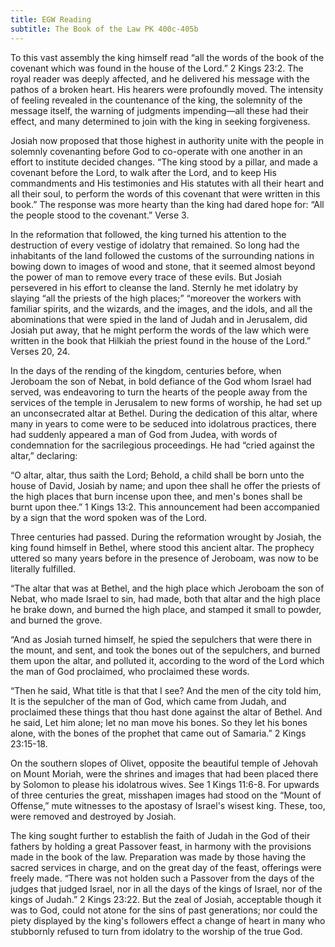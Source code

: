 ```yaml
---
title: EGW Reading
subtitle: The Book of the Law PK 400c-405b
---
```


To this vast assembly the king himself read “all the words of the book of the covenant which was found in the house of the Lord.” 2 Kings 23:2. The royal reader was deeply affected, and he delivered his message with the pathos of a broken heart. His hearers were profoundly moved. The intensity of feeling revealed in the countenance of the king, the solemnity of the message itself, the warning of judgments impending—all these had their effect, and many determined to join with the king in seeking forgiveness.

Josiah now proposed that those highest in authority unite with the people in solemnly covenanting before God to co-operate with one another in an effort to institute decided changes. “The king stood by a pillar, and made a covenant before the Lord, to walk after the Lord, and to keep His commandments and His testimonies and His statutes with all their heart and all their soul, to perform the words of this covenant that were written in this book.” The response was more hearty than the king had dared hope for: “All the people stood to the covenant.” Verse 3.

In the reformation that followed, the king turned his attention to the destruction of every vestige of idolatry that remained. So long had the inhabitants of the land followed the customs of the surrounding nations in bowing down to images of wood and stone, that it seemed almost beyond the power of man to remove every trace of these evils. But Josiah persevered in his effort to cleanse the land. Sternly he met idolatry by slaying “all the priests of the high places;” “moreover the workers with familiar spirits, and the wizards, and the images, and the idols, and all the abominations that were spied in the land of Judah and in Jerusalem, did Josiah put away, that he might perform the words of the law which were written in the book that Hilkiah the priest found in the house of the Lord.” Verses 20, 24.

In the days of the rending of the kingdom, centuries before, when Jeroboam the son of Nebat, in bold defiance of the God whom Israel had served, was endeavoring to turn the hearts of the people away from the services of the temple in Jerusalem to new forms of worship, he had set up an unconsecrated altar at Bethel. During the dedication of this altar, where many in years to come were to be seduced into idolatrous practices, there had suddenly appeared a man of God from Judea, with words of condemnation for the sacrilegious proceedings. He had “cried against the altar,” declaring:

“O altar, altar, thus saith the Lord; Behold, a child shall be born unto the house of David, Josiah by name; and upon thee shall he offer the priests of the high places that burn incense upon thee, and men's bones shall be burnt upon thee.” 1 Kings 13:2. This announcement had been accompanied by a sign that the word spoken was of the Lord.

Three centuries had passed. During the reformation wrought by Josiah, the king found himself in Bethel, where stood this ancient altar. The prophecy uttered so many years before in the presence of Jeroboam, was now to be literally fulfilled.

“The altar that was at Bethel, and the high place which Jeroboam the son of Nebat, who made Israel to sin, had made, both that altar and the high place he brake down, and burned the high place, and stamped it small to powder, and burned the grove.

“And as Josiah turned himself, he spied the sepulchers that were there in the mount, and sent, and took the bones out of the sepulchers, and burned them upon the altar, and polluted it, according to the word of the Lord which the man of God proclaimed, who proclaimed these words.

“Then he said, What title is that that I see? And the men of the city told him, It is the sepulcher of the man of God, which came from Judah, and proclaimed these things that thou hast done against the altar of Bethel. And he said, Let him alone; let no man move his bones. So they let his bones alone, with the bones of the prophet that came out of Samaria.” 2 Kings 23:15-18.

On the southern slopes of Olivet, opposite the beautiful temple of Jehovah on Mount Moriah, were the shrines and images that had been placed there by Solomon to please his idolatrous wives. See 1 Kings 11:6-8. For upwards of three centuries the great, misshapen images had stood on the “Mount of Offense,” mute witnesses to the apostasy of Israel's wisest king. These, too, were removed and destroyed by Josiah.

The king sought further to establish the faith of Judah in the God of their fathers by holding a great Passover feast, in harmony with the provisions made in the book of the law. Preparation was made by those having the sacred services in charge, and on the great day of the feast, offerings were freely made. “There was not holden such a Passover from the days of the judges that judged Israel, nor in all the days of the kings of Israel, nor of the kings of Judah.” 2 Kings 23:22. But the zeal of Josiah, acceptable though it was to God, could not atone for the sins of past generations; nor could the piety displayed by the king's followers effect a change of heart in many who stubbornly refused to turn from idolatry to the worship of the true God.